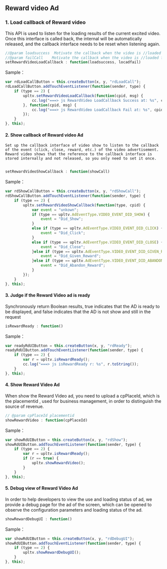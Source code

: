 ## Reward video Ad

### 1. Load callback of Reward video
This API is used to listen for the loading results of the current excited video. Once this interface is called back, the internal will be automatically released, and the callback interface needs to be reset when listening again.

```javascript
//@param loadsuccess  Motivate the callback when the video is //loaded loadsuccess(cpadid, msg)
//@param failCall    Motivate the callback when the video is //loaded failed，locadfail(cpadid, msg)
setRewardVideoLoadCallback : function(loadsuccess, locadfail)
```

Sample：
```javascript
var rdLoadCallButton = this.createButton(x, y, "rdLoadCall");
rdLoadCallButton.addTouchEventListener(function(sender, type) {
    if (type == 2) {
        upltv.setRewardVideoLoadCallback(function(cpid, msg) {
            cc.log("===> js RewardVideo LoadCallback Success at: %s", cpid);
        }, function(cpid, msg) {
            cc.log("===> js RewardVideo LoadCallback Fail at: %s", cpid);
        });
    }
}, this);
```

#### 2. Show callback of Reward video Ad
    Set up the callback interface of video show to listen to the callback of the event (click, close, reward, etc.) of the video advertisement. Reward video shows that the reference to the callback interface is stored internally and not released, so you only need to set it once.
```javascript

setRewardVideoShowCallback : function(showCall)
```

Sample：
```javascript
var rdShowCallButton = this.createButton(x, y, "rdShowCall");
rdShowCallButton.addTouchEventListener(function(sender, type) {
    if (type == 2) {
        upltv.setRewardVideoShowCallback(function(type, cpid) {
            var event = "unkown";
            if (type == upltv.AdEventType.VIDEO_EVENT_DID_SHOW) {
                event = "Did_Show";
            }
            else if (type == upltv.AdEventType.VIDEO_EVENT_DID_CLICK) {
                event = "Did_Click";
            }
            else if (type == upltv.AdEventType.VIDEO_EVENT_DID_CLOSE) {
                event = "Did_Close";
            }else if (type == upltv.AdEventType.VIDEO_EVENT_DID_GIVEN_REWARD) {
                event = "Did_Given_Reward";
            }else if (type == upltv.AdEventType.VIDEO_EVENT_DID_ABANDON_REWARD) {
                event = "Did_Abandon_Reward";
            }
        });
    }
}, this);
```

#### 3. Judge if the Reward Video ad is ready
Synchronously return Boolean results, true indicates that the AD is ready to be displayed, and false indicates that the AD is not show and still  in the request
```javascript
isRewardReady : function()
```

Sample：
```javascript
var readyRdUIButton = this.createButton(x, y, "rdReady");
readyRdUIButton.addTouchEventListener(function(sender, type) {
    if (type == 2) {
        var r = upltv.isRewardReady();
        cc.log("===> js isRewardReady r: %s", r.toString());
    }
}, this);
```

#### 4. Show Reward Video Ad 
When show the Reward Video ad, you need to upload a cpPlaceId, which is the placementid , used for business management, in order to distinguish the source of revenue.
```javascript
// @param cpPlaceId placementid
showRewardVideo : function(cpPlaceId)
```

Sample：
```javascript
var showRdUIButton = this.createButton(x, y, "rdShow");
showRdUIButton.addTouchEventListener(function(sender, type) {
    if (type == 2) {
        var r = upltv.isRewardReady();
        if (r == true) {
            upltv.showRewardVideo();
        }
    }
}, this);
```

#### 5. Debug view of Reward Video Ad
In order to help developers to view the use and loading status of ad, we provide a debug page for the ad of the screen, which can be opened to observe the configuration parameters and loading status of the ad.
```javascript
showRewardDebugUI : function()
```

Sample：
```javascript
var showRdUIButton = this.createButton(x, y, "rdDebugUI");
showRdUIButton.addTouchEventListener(function(sender, type) {
    if (type == 2) {
        upltv.showRewardDebugUI();
    }
}, this);
```

